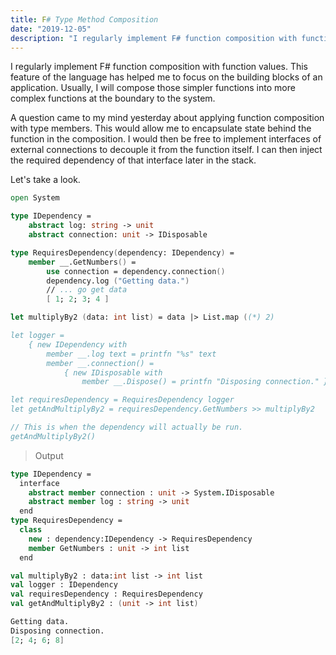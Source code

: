 ```yaml
---
title: F# Type Method Composition
date: "2019-12-05"
description: "I regularly implement F# function composition with function values.  This feature of the language has helped me to focus on the building blocks of an application.  Usually, I will compose those simpler functions into more complex functions at the boundary to the system"
---
```


I regularly implement F# function composition with function values.  This feature of the language has helped me to focus on the building blocks of an application.  Usually, I will compose those simpler functions into more complex functions at the boundary to the system.

A question came to my mind yesterday about applying function composition with type members.  This would allow me to encapsulate state behind the function in the composition.  I would then be free to implement interfaces of external connections to decouple it from the function itself.  I can then inject the required dependency of that interface later in the stack.

Let's take a look.

```fsharp
open System

type IDependency =
    abstract log: string -> unit
    abstract connection: unit -> IDisposable

type RequiresDependency(dependency: IDependency) =
    member __.GetNumbers() =
        use connection = dependency.connection()
        dependency.log ("Getting data.")
        // ... go get data
        [ 1; 2; 3; 4 ]

let multiplyBy2 (data: int list) = data |> List.map ((*) 2)

let logger =
    { new IDependency with
        member __.log text = printfn "%s" text
        member __.connection() =
            { new IDisposable with
                member __.Dispose() = printfn "Disposing connection." } }

let requiresDependency = RequiresDependency logger
let getAndMultiplyBy2 = requiresDependency.GetNumbers >> multiplyBy2

// This is when the dependency will actually be run.
getAndMultiplyBy2()

```

> Output

```fsharp
type IDependency =
  interface
    abstract member connection : unit -> System.IDisposable
    abstract member log : string -> unit
  end
type RequiresDependency =
  class
    new : dependency:IDependency -> RequiresDependency
    member GetNumbers : unit -> int list
  end

val multiplyBy2 : data:int list -> int list
val logger : IDependency
val requiresDependency : RequiresDependency
val getAndMultiplyBy2 : (unit -> int list)

Getting data.
Disposing connection.
[2; 4; 6; 8]
```
